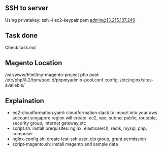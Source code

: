 ## SSH to server
Using privatekey: ssh -i ec2-keypair.pem admin@13.215.137.240

## Task done
Check task.md

## Magento Location
/var/www/html/my-magento-project
php pool: /etc/php/8.2/fpm/pool.d/phpmyadmin-pool.conf
config: /etc/nginx/sites-available/
## Explaination
- ec2-cloudformation.yaml: cloudformation stack to import into your aws account singapore region will create: ec2, vpc, subnet public, routable, security group, internet gateway,etc
- script.sh: install prequisites: nginx, elasticserch, redis, mysql, php, composer
- nginx-config.sh: create test-ssh user, clp group, grant permission
- script-magento.sh: install magento and sample data

